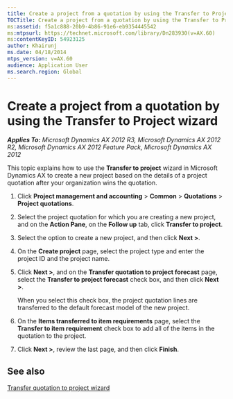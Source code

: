 ```yaml
---
title: Create a project from a quotation by using the Transfer to Project wizard
TOCTitle: Create a project from a quotation by using the Transfer to Project wizard
ms:assetid: f5a1c888-20b9-4b86-91e6-eb9354445542
ms:mtpsurl: https://technet.microsoft.com/library/Dn283930(v=AX.60)
ms:contentKeyID: 54923125
author: Khairunj
ms.date: 04/18/2014
mtps_version: v=AX.60
audience: Application User
ms.search.region: Global
---
```


# Create a project from a quotation by using the Transfer to Project wizard 


_**Applies To:** Microsoft Dynamics AX 2012 R3, Microsoft Dynamics AX 2012 R2, Microsoft Dynamics AX 2012 Feature Pack, Microsoft Dynamics AX 2012_

This topic explains how to use the **Transfer to project** wizard in Microsoft Dynamics AX to create a new project based on the details of a project quotation after your organization wins the quotation.

1.  Click **Project management and accounting** \> **Common** \> **Quotations** \> **Project quotations**.

2.  Select the project quotation for which you are creating a new project, and on the **Action Pane**, on the **Follow up** tab, click **Transfer to project**.

3.  Select the option to create a new project, and then click **Next \>**.

4.  On the **Create project** page, select the project type and enter the project ID and the project name.

5.  Click **Next \>**, and on the **Transfer quotation to project forecast** page, select the **Transfer to project forecast** check box, and then click **Next \>**.
    
    When you select this check box, the project quotation lines are transferred to the default forecast model of the new project.

6.  On the **Items transferred to item requirements** page, select the **Transfer to item requirement** check box to add all of the items in the quotation to the project.

7.  Click **Next \>**, review the last page, and then click **Finish**.

## See also

[Transfer quotation to project wizard](https://technet.microsoft.com/library/hh450758\(v=ax.60\))

  


